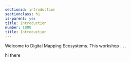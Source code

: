 ```yaml
---
sectionid: introduction
sectionclass: h1
is-parent: yes
title: Introduction
number: 1000
title: Introduction
---
```


Welcome to Digital Mapping Ecosystems. This workshop . . .


hi there
